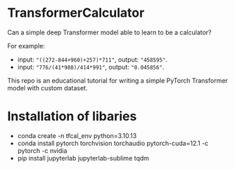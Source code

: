 # TransformerCalculator
Can a simple deep Transformer model able to learn to be a calculator? 

For example:
- input: ```"((272-844+960)+257)*711"```, output: ```"458595"```.
- input: ```"776/(41*988)/414*991"```, output: ```"0.045856"```.

This repo is an educational tutorial for writing a simple PyTorch Transformer model with custom dataset.

# Installation of libaries
- conda create -n tfcal_env python=3.10.13
- conda install pytorch torchvision torchaudio pytorch-cuda=12.1 -c pytorch -c nvidia
- pip install jupyterlab jupyterlab-sublime tqdm